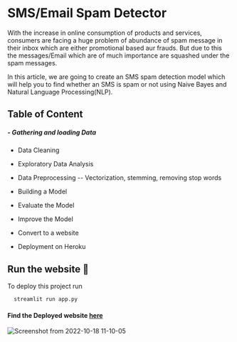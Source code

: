 
# SMS/Email Spam Detector 

With the increase in online consumption of products and services, consumers are facing a huge problem of abundance of spam message in their inbox which are either promotional based aur frauds. But due to this the messages/Email which are of much importance are squashed under the spam messages.

In this article, we are going to create an SMS spam detection model which will help you to find whether an SMS is spam or not using Naive Bayes and Natural Language Processing(NLP). 


## Table of Content

##### - Gathering and loading Data

- Data Cleaning

- Exploratory Data Analysis

- Data Preprocessing -- Vectorization, stemming, removing stop words

- Building a Model

- Evaluate the Model

- Improve the Model

- Convert to a website

- Deployment on Heroku


## Run the website 🚀

To deploy this project run

```bash
  streamlit run app.py
```
#### Find the Deployed website [here](https://sms-spam-finder.herokuapp.com/)


![Screenshot from 2022-10-18 11-10-05](https://user-images.githubusercontent.com/108679625/197694106-3ee33b32-2709-4e7f-845c-57d6b787a006.png)




